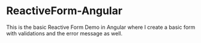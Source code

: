 # ReactiveForm-Angular
This is the basic Reactive Form Demo in Angular where I create a basic form with validations and the error message as well. 
